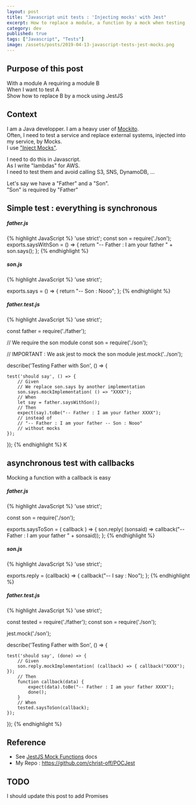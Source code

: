 ```yaml
---
layout: post
title: "Javascript unit tests : 'Injecting mocks' with Jest"
excerpt: How to replace a module, a function by a mock when testing
category: dev
published: true
tags: ["Javascript", "Tests"]
image: /assets/posts/2019-04-13-javascript-tests-jest-mocks.png
---
```


## Purpose of this post

With a module A requiring a module B  
When I want to test A  
Show how to replace B by a mock using JestJS

## Context

I am a Java developper. I am a heavy user of [Mockito](https://site.mockito.org/).  
Often, I need to test a service and replace external systems, injected into my service, by Mocks.  
I use ["Inject Mocks"](https://static.javadoc.io/org.mockito/mockito-core/2.27.0/org/mockito/InjectMocks.html).

I need to do this in Javascript.  
As I write "lambdas" for AWS.  
I need to test them and avoid calling S3, SNS, DynamoDB, ...

Let's say we have a "Father" and a "Son".   
"Son" is required by "Father" 

## Simple test : everything is synchronous

##### father.js

{% highlight JavaScript %}
'use strict';
const son = require('./son');
exports.saysWithSon = () => {
    return "-- Father : I am your father " + son.says();
};
{% endhighlight %} 

##### son.js

{% highlight JavaScript %}
'use strict';

exports.says = () => {
    return "-- Son : Nooo";
};
{% endhighlight %} 

##### father.test.js

{% highlight JavaScript %}
'use strict';

const father = require('./father');

// We require the son module
const son = require('./son');

// IMPORTANT : We ask jest to mock the son module
jest.mock('../son');

describe('Testing Father with Son', () => {

    test('should say', () => {
        // Given
        // We replace son.says by another implementation
        son.says.mockImplementation( () => "XXXX");
        // When
        let say = father.saysWithSon();
        // Then
        expect(say).toBe("-- Father : I am your father XXXX");
        // instead of 
        // "-- Father : I am your father -- Son : Nooo" 
        // without mocks
    });

});
{% endhighlight %}
K
## asynchronous test with callbacks

Mocking a function with a callback is easy

##### father.js

{% highlight JavaScript %}
'use strict';

const son = require('./son');

exports.saysToSon = ( callback ) => {
    son.reply( (sonsaid) => callback("-- Father : I am your father " + sonsaid));
};
{% endhighlight %}

##### son.js

{% highlight JavaScript %}
'use strict';

exports.reply = (callback) => {
    callback("-- I say : Noo");
};
{% endhighlight %}

##### father.test.js

{% highlight JavaScript %}
'use strict';

const tested = require('./father');
const son = require('./son');

jest.mock('./son');

describe('Testing Father with Son', () => {

    test('should say', (done) => {
        // Given
        son.reply.mockImplementation( (callback) => { callback("XXXX"); });
        // Then
        function callback(data) {
            expect(data).toBe("-- Father : I am your father XXXX");
            done();
        }
        // When
        tested.saysToSon(callback);
    });

});
{% endhighlight %}

## Reference

- See [JestJS Mock Functions](https://jestjs.io/docs/en/mock-functions) docs
- My Repo : https://github.com/christ-off/POCJest

## TODO

I should update this post to add Promises
